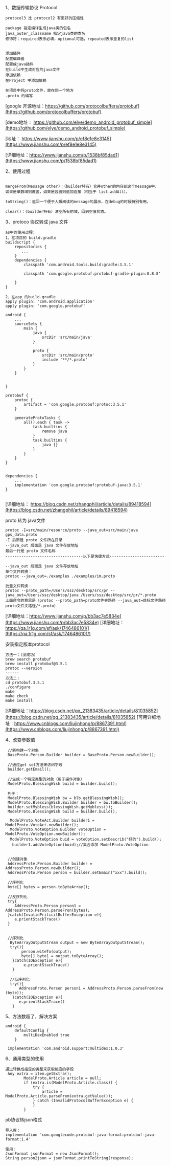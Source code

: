 
1、数据传输协议 Protocol
```
protocol3 比 protocol2 有更好的压缩性

package 指定编译生成java类的包名
java_outer_classname 指定java类的类名
修饰符：required表示必填，optional可选，repeated表示重复的list


添加插件
配置编译器
配置成java插件
在build中生成对应的java文件
添加依赖
在Project 中添加依赖

在项目中将proto文件，放在同一个地方
.proto 的编写

```
[google 开源地址：https://github.com/protocolbuffers/protobuf](https://github.com/protocolbuffers/protobuf)

[demo地址： https://github.com/elye/demo_android_protobuf_simple](https://github.com/elye/demo_android_protobuf_simple)

[地址： https://www.jianshu.com/p/ef8e1e8e3145](https://www.jianshu.com/p/ef8e1e8e3145)

[详细地址：https://www.jianshu.com/p/1538bf85dad1](https://www.jianshu.com/p/1538bf85dad1)

2、使用过程
```

mergeFrom(Message other)：（builder特有）合并other的内容到这个message中，
如果是单数域则覆盖，如果是容器则追加连接（相当于 list.addAll）。

toString()：返回一个便于人眼阅读的message的展示，在debug的时候特别有用。

clear()：(builder特有）清空所有的域，回到空值状态。

```

3、protoco 协议转成 java 文件
```
as中的使用过程:
1、在项目的 build.gradle
buildscript {
    repositories {
       ...  
    }
    dependencies {
        classpath 'com.android.tools.build:gradle:3.5.1'

        classpath 'com.google.protobuf:protobuf-gradle-plugin:0.8.8'
        
    }
}

2、在app 的build.gradle
apply plugin: 'com.android.application'
apply plugin: 'com.google.protobuf'

android {
    ...
    sourceSets {
        main {
            java {
                srcDir 'src/main/java'
            }

            proto {
                srcDir 'src/main/proto'
                include '**/*.proto'
            }
        }
    }


}

protobuf {
    protoc {
        artifact = 'com.google.protobuf:protoc:3.5.1'
    }

    generateProtoTasks {
        all().each { task ->
            task.builtins {
                remove java
            }
            task.builtins {
                java {}
            }
        }
    }
}


dependencies {
    ...
    implementation 'com.google.protobuf:protobuf-java:3.5.1'
}


```
[详细地址： https://blog.csdn.net/zhangphil/article/details/89418594](https://blog.csdn.net/zhangphil/article/details/89418594)

proto 转为 java文件
```
protoc -I=src/main/resource/proto --java_out=src/main/java gps_data.proto
-I 后面是 proto 文件所在目录
--java_out 后面是 java 文件存放地址
最后一行是 proto 文件名称
----------------------------------以下是快捷方式------------------------

--java_out 后面是 java 文件存放地址
单个文件转换：
protoc --java_out=./examples ./examples/im.proto 

批量文件转换： 
protoc --proto_path=/Users/ssz/desktop/src/pr --java_out=/Users/ssz/desktop/java /Users/ssz/desktop/src/pr/*.proto 
上面命令的意思是（protoc --proto_path=proto文件夹路径 --java_out=目标文件路径   proto文件夹路径/*.proto）
```
[详细地址：https://www.jianshu.com/p/bb3ac7e5834e](https://www.jianshu.com/p/bb3ac7e5834e)
[详细地址：https://qa.1r1g.com/sf/ask/1746486101/](https://qa.1r1g.com/sf/ask/1746486101/)


安装指定版本protocol
```
方法一：（没成功）
brew search protobuf
brew install protobuf@3.5.1
protoc --version
------
方法二：
cd protobuf.3.5.1
./configure
make
make check
make install
```
[详细地址：https://blog.csdn.net/qq_21383435/article/details/81035852](https://blog.csdn.net/qq_21383435/article/details/81035852)
[可用详细地址：https://www.cnblogs.com/liujinhong/p/8867391.html](https://www.cnblogs.com/liujinhong/p/8867391.html)

4、改变参数值
```
 //新构建一个对象
 BaseProto.Person.Builder builder = BaseProto.Person.newBuilder();

 //通过get set方法来访问字段
 builder.getEmail();
 
 //生成一个特定类型的对象（用于操作对象）
 ModelProto.BlessingWish build = builder.build();
 
 列子：
 ModelProto.BlessingWish bw = blb.getBlessingWish();
 ModelProto.BlessingWish.Builder builder = bw.toBuilder();
 builder.setMybless(blessingWish.getMybless());
 ModelProto.BlessingWish build = builder.build();
 
  ModelProto.VoteAct.Builder builder1 = ModelProto.VoteAct.newBuilder();
  ModelProto.VoteOption.Builder voteOption = ModelProto.VoteOption.newBuilder();
  ModelProto.VoteOption buid = voteOption.setDescrib("好的").build();
   builder1.addVoteOption(buid);//集合添加 ModelProto.VoteOption
 
 
 //创建对象
 AddressProte.Person.Builder builder = AddressProto.Person.newBuilder();
 AddressProto.Person person = builder.setEmain("xxx").build();
 
 //序列化
 byte[] bytes = person.toByteArray();
 
 //反序列化
 try{
    AddressProto.Person person1 = AddressProto.Person.parseFron(bytes);
 }catch(InvalidPriticilBufferException e){
    e.prientStackTrace()
 }
 
 
 //序列化
  ByteArrayOutputStream output = new ByteArrayOutputStream();
  try(){
       person.witeTo(output);
       byte[] byte1 = output.toByteArray();
   }catch(IOException e){
        e.prientStackTrace()
   }
   
  //反序列化
  try(){
      AddressProto.Person person1 = AddressProto.Person.parseFrom(new (byte));
   }catch(IOException e){
      e.prientStackTrace()
   }
```

5、方法数超了，解决方案
```
android {
    defaultConfig {
        multiDexEnabled true
    }
    
 implementation 'com.android.support:multidex:1.0.3'
```
6、通用类型的使用
```
通过转换成指定的类型来获取相应的字段
 Any extra = item.getExtra();
        ModelProto.Article article = null;
        if (extra.is(ModelProto.Article.class)) {
            try {
                article = ModelProto.Article.parseFrom(extra.getValue());
            } catch (InvalidProtocolBufferException e) {
            }
        }
```
pb协议转json格式
```
导入库：
implementation 'com.googlecode.protobuf-java-format:protobuf-java-format:1.4'

使用：
JsonFormat jsonFormat = new JsonFormat();
String person2json = jsonFormat.printToString(response);

```



